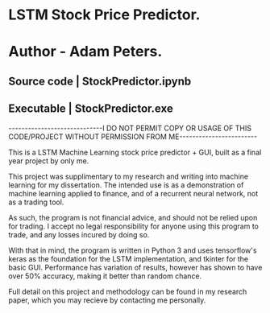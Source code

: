 # LSTM Stock Price Predictor.
# Author - Adam Peters.

## Source code | StockPredictor.ipynb 
## Executable | StockPredictor.exe

 -----------------------------I DO NOT PERMIT COPY OR USAGE OF THIS CODE/PROJECT WITHOUT PERMISSION FROM ME------------------------
 
 This is a LSTM Machine Learning stock price predictor + GUI, built as a final year project by only me.
 
 This project was supplimentary to my research and writing into machine learning for my dissertation.
 The intended use is as a demonstration of machine learning applied to finance, and of a recurrent neural network, not as a trading tool.
 
 As such, the program is not financial advice, and should not be relied upon for trading.
 I accept no legal responsibility for anyone using this program to trade, and any losses incured by doing so.
 
 With that in mind, the program is written in Python 3 and uses tensorflow's keras as the foundation for the LSTM implementation, and tkinter for the basic GUI.
 Performance has variation of results, however has shown to have over 50% accuracy, making it better than random chance.
 
 Full detail on this project and methodology can be found in my research paper, which you may recieve by contacting me personally.
